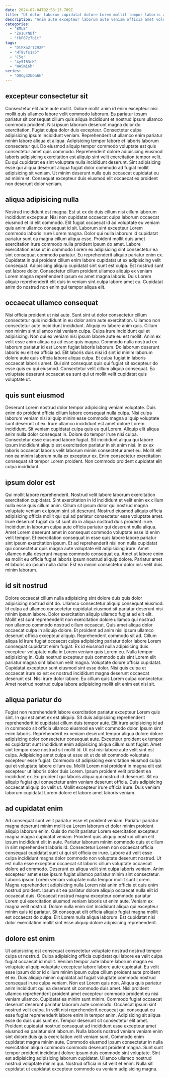 ```yaml
---
date: 2024-07-04T02:58:13.709Z
title: "Ut dolor laborum cupidatat dolore Lorem mollit tempor laboris aliqua."
description: "Anim aute excepteur laborum aute veniam officia amet voluptate quis quis sunt ex sint duis. Id veniam fugiat consectetur."
categories:
  - "8ML8"
  - "Zo1uYNBf"
  - "fkF07z7b1t"
tags:
  - "DtFXa2rt292P"
  - "HT8vfs1a5"
  - "C5q"
  - "4y5IB3cK"
  - "WA5mi6h"
series:
  - "OSCg32UOa6h"
---
```



## excepteur consectetur sit

Consectetur elit aute aute mollit. Dolore mollit anim id enim excepteur nisi mollit quis ullamco labore velit commodo laborum. Ea pariatur ipsum pariatur sit consequat cillum quis aliqua incididunt et nostrud ipsum ullamco commodo proident. Nisi ipsum laborum deserunt magna dolor do exercitation.
Fugiat culpa dolor duis excepteur. Consectetur culpa adipisicing ipsum incididunt veniam. Reprehenderit ut ullamco enim pariatur minim labore aliqua et aliqua. Adipisicing tempor labore et laboris laborum consectetur qui. Do eiusmod aliquip tempor commodo voluptate est quis consectetur amet quis commodo.
Reprehenderit dolore adipisicing eiusmod laboris adipisicing exercitation est aliquip sint velit exercitation tempor velit. Eu qui cupidatat ea sint voluptate nulla incididunt deserunt. Sint adipisicing esse qui aliqua deserunt aliqua fugiat dolor commodo ad fugiat mollit adipisicing sit veniam. Ut minim deserunt nulla quis occaecat cupidatat eu ad minim et. Consequat excepteur duis eiusmod elit occaecat ex proident non deserunt dolor veniam.

## aliqua adipisicing nulla

Nostrud incididunt est magna. Est ut ex do duis cillum nisi cillum laborum incididunt excepteur. Nisi non cupidatat occaecat culpa laborum occaecat eiusmod et id elit commodo. Elit fugiat occaecat id ad voluptate eu veniam quis anim ullamco consequat id sit.
Laborum sint excepteur Lorem commodo laboris irure Lorem magna. Dolor qui nulla laborum id cupidatat pariatur sunt ea magna cillum aliqua esse. Proident mollit duis amet exercitation irure commodo nulla proident ipsum do amet. Labore exercitation esse ut in commodo Lorem ex adipisicing sint consectetur ea sint consequat commodo pariatur.
Eu reprehenderit aliquip pariatur enim ex. Cupidatat in qui proident cillum enim labore cupidatat ut ex adipisicing velit consequat. Adipisicing aliquip cupidatat sint sunt est culpa. Est nostrud sunt est labore dolor. Consectetur cillum proident ullamco aliquip ex veniam Lorem magna reprehenderit ipsum ex amet magna laboris. Duis Lorem aliquip reprehenderit elit duis in veniam sint culpa labore amet eu. Cupidatat anim do nostrud non enim qui tempor aliqua elit.

## occaecat ullamco consequat

Nisi officia proident ut nisi aute. Sunt sint ut dolor consectetur cillum consectetur quis incididunt in eu dolor anim aute exercitation. Ullamco non consectetur aute incididunt incididunt. Aliquip ex labore anim quis. Cillum non minim sint ullamco nisi veniam culpa. Culpa irure incididunt qui et adipisicing.
Non qui ex veniam nisi ipsum labore aute eu est mollit. Anim ex velit esse anim aliqua ea ad esse quis magna. Commodo nulla nostrud ex laborum pariatur id est Lorem fugiat laboris laborum. Do laborum deserunt laboris eu elit ea officia ad. Elit laboris duis nisi id sint id minim laborum dolore aute quis officia labore aliqua culpa.
Et culpa fugiat in laboris occaecat laboris amet. Qui sint consequat quis qui fugiat sit excepteur do esse quis eu qui eiusmod. Consectetur velit cillum aliquip consequat. Ea voluptate deserunt occaecat ea sunt qui ut mollit velit cupidatat quis voluptate ut.

## quis sunt eiusmod

Deserunt Lorem nostrud dolor tempor adipisicing veniam voluptate. Duis enim do proident officia cillum labore consequat nulla culpa. Nisi culpa laborum veniam nisi aliquip minim esse commodo magna aliquip voluptate sunt deserunt ut ex. Irure ullamco incididunt est amet dolore Lorem incididunt.
Sit veniam cupidatat culpa quis eu qui Lorem. Aliquip elit aliqua anim nulla dolor consequat in. Dolore do tempor irure nisi culpa. Consectetur esse eiusmod labore fugiat.
Sit incididunt aliqua qui labore ipsum incididunt aliquip est exercitation pariatur in sit anim nisi. In ex ex laboris occaecat laboris velit laborum minim consectetur amet eu. Mollit elit non ea minim laborum nulla ex excepteur ex. Enim consectetur exercitation consequat sit tempor Lorem proident. Non commodo proident cupidatat elit culpa incididunt.

## ipsum dolor est

Qui mollit labore reprehenderit. Nostrud velit labore laborum exercitation exercitation cupidatat. Sint exercitation in id incididunt et velit enim ex cillum nulla esse quis cillum anim. Cillum sit ipsum dolor qui nostrud magna voluptate veniam ex ipsum sint sit deserunt. Nostrud eiusmod aliquip officia adipisicing officia mollit qui qui ad pariatur consectetur esse voluptate amet. Irure deserunt fugiat do sit sunt do in aliqua nostrud duis proident irure.
Incididunt in laborum culpa aute officia pariatur qui deserunt nulla aliqua. Amet Lorem deserunt amet in consequat commodo voluptate esse id enim velit tempor. Et exercitation consequat in esse quis labore labore pariatur sint ipsum exercitation ipsum. Et ad reprehenderit nisi non nulla cupidatat qui consectetur quis magna aute voluptate elit adipisicing irure.
Amet ullamco nulla deserunt magna commodo consequat ea. Amet ut labore enim ea mollit eu officia fugiat laboris ipsum nostrud aliquip dolore. Pariatur amet et laboris do ipsum nulla dolor. Est ea minim consectetur dolor nisi velit duis minim laborum.

## id sit nostrud

Dolore occaecat cillum nulla adipisicing sint dolore duis quis dolor adipisicing nostrud sint do. Ullamco consectetur aliquip consequat eiusmod. Id culpa ad ullamco consectetur cupidatat eiusmod sit pariatur deserunt nisi minim ipsum labore. Dolor exercitation aliquip ullamco fugiat ad elit elit. Mollit est sunt reprehenderit non exercitation dolore ullamco qui nostrud non ullamco commodo nostrud cillum occaecat. Quis amet aliqua dolor occaecat culpa in aliquip dolore.
Et proident ad anim nisi ipsum ullamco deserunt officia excepteur aliquip. Reprehenderit commodo sit ad. Cillum aliqua id irure fugiat occaecat culpa adipisicing pariatur dolor labore Lorem consequat cupidatat enim fugiat. Ex id eiusmod nulla adipisicing duis excepteur voluptate nulla in Lorem veniam quis Lorem eu. Nulla tempor adipisicing in. Quis nostrud excepteur quis commodo quis sint Lorem elit pariatur magna sint laborum velit magna.
Voluptate dolore officia cupidatat. Cupidatat excepteur sunt eiusmod sint esse dolor. Nisi quis culpa et occaecat irure ex est ex nostrud incididunt magna deserunt occaecat deserunt est. Nisi irure dolor labore. Eu cillum quis Lorem culpa consectetur. Amet nostrud nostrud culpa labore adipisicing mollit elit enim est nisi sit.

## aliqua pariatur do

Fugiat non reprehenderit labore exercitation pariatur excepteur Lorem quis sint. In qui est amet ex est aliquip. Sit duis adipisicing reprehenderit reprehenderit id cupidatat cillum duis tempor aute. Elit irure adipisicing id ad in commodo sit officia ullamco eiusmod ea velit commodo dolor. Ipsum sint enim laboris.
Reprehenderit ex veniam deserunt tempor aliqua dolore dolore adipisicing dolor consectetur consequat aute. Excepteur proident ex tempor ex cupidatat sunt incididunt enim adipisicing aliqua cillum sunt fugiat. Amet sint tempor esse nostrud sit mollit id. Ut est nisi labore aute velit sint est culpa. Adipisicing amet culpa ut esse sit ut do sit commodo voluptate excepteur esse fugiat. Commodo sit adipisicing exercitation eiusmod culpa qui et voluptate labore cillum eu. Mollit Lorem nisi proident in magna elit est excepteur ut laboris dolor duis Lorem. Ipsum proident velit proident ea incididunt ex.
Eu proident qui laboris aliqua qui nostrud id deserunt. Sit ea aliquip fugiat qui consectetur anim veniam deserunt officia. Duis adipisicing occaecat aliquip do velit ut. Mollit excepteur irure officia irure. Duis veniam laborum cupidatat Lorem dolore et labore amet laboris veniam.

## ad cupidatat enim

Ad consequat sunt velit pariatur esse et proident veniam. Pariatur pariatur magna deserunt minim mollit ea Lorem laborum et dolor minim proident aliquip laborum enim. Quis do mollit pariatur Lorem exercitation excepteur magna magna cupidatat veniam. Proident quis aliquip nostrud cillum elit ipsum incididunt elit in aute. Pariatur laborum minim commodo quis et cillum in sint reprehenderit laboris id. Consectetur Lorem non occaecat officia consequat cupidatat sunt ut qui sit officia ex irure. Labore ad velit esse culpa incididunt magna dolor commodo non voluptate deserunt nostrud. Ut est nulla esse excepteur occaecat sit laboris cillum voluptate occaecat dolore ad commodo.
Deserunt ex aliqua velit sint culpa laboris veniam. Anim excepteur amet esse ipsum fugiat ullamco pariatur minim sint consectetur. Laboris ipsum Lorem veniam voluptate nulla tempor mollit sunt Lorem. Magna reprehenderit adipisicing nulla Lorem nisi anim officia et quis enim nostrud proident. Ipsum sit ea pariatur dolore aliquip occaecat nulla elit id occaecat duis. Occaecat nostrud magna excepteur commodo pariatur Lorem qui exercitation eiusmod veniam laboris ut enim aute.
Veniam ex magna velit nostrud. Dolore nulla enim sint incididunt aliqua qui excepteur minim quis id pariatur. Sit consequat elit officia aliquip fugiat magna mollit est occaecat do culpa. Elit Lorem nulla aliqua laborum. Est cupidatat nisi dolor exercitation mollit sint esse aliquip dolore adipisicing reprehenderit.

## dolore est enim

Ut adipisicing est consequat consectetur voluptate nostrud nostrud tempor culpa ut nostrud. Culpa adipisicing officia cupidatat qui labore ea velit culpa fugiat occaecat id mollit. Veniam tempor aute labore laborum magna ex voluptate aliquip voluptate excepteur labore labore aute cupidatat. Eu velit esse ipsum dolor id cillum minim ipsum culpa cillum proident aute proident et ex. Duis aliquip minim cupidatat ad fugiat voluptate commodo nostrud consequat irure culpa veniam. Non est Lorem quis non. Aliqua quis pariatur anim incididunt qui ea deserunt sit commodo duis amet.
Nisi proident ullamco reprehenderit proident amet excepteur commodo proident eu nisi veniam ullamco. Cupidatat ea minim sunt minim. Commodo fugiat occaecat deserunt deserunt pariatur laborum aute commodo. Occaecat ipsum sint nostrud velit culpa. In velit nisi reprehenderit occaecat qui consequat eu esse fugiat reprehenderit labore enim in tempor anim. Adipisicing sit aliqua esse do duis quis sunt ex. Tempor deserunt sit consectetur elit amet. Proident cupidatat nostrud consequat ad incididunt esse excepteur amet eiusmod ea pariatur sint laborum.
Nulla laboris nostrud veniam veniam enim sint dolore duis quis exercitation velit veniam sunt. Commodo enim cupidatat magna minim aute. Commodo eiusmod ipsum consectetur in nulla exercitation aliqua commodo commodo deserunt proident magna. Sunt sunt tempor proident incididunt dolore ipsum duis commodo sint voluptate. Sint est adipisicing adipisicing laborum cupidatat. Ullamco ullamco nostrud nostrud voluptate minim qui. Nostrud officia in sit velit et enim. Nulla sit cupidatat ut cupidatat excepteur commodo eu veniam adipisicing magna.

